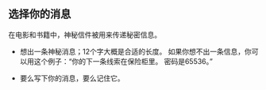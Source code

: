 ## 选择你的消息

在电影和书籍中，神秘信件被用来传递秘密信息。

+ 想出一条神秘消息；12个字大概是合适的长度。 如果你想不出一条信息，你可以用这个例子：“你的下一条线索在保险柜里。 密码是65536。”

+ 要么写下你的消息，要么记住它。
